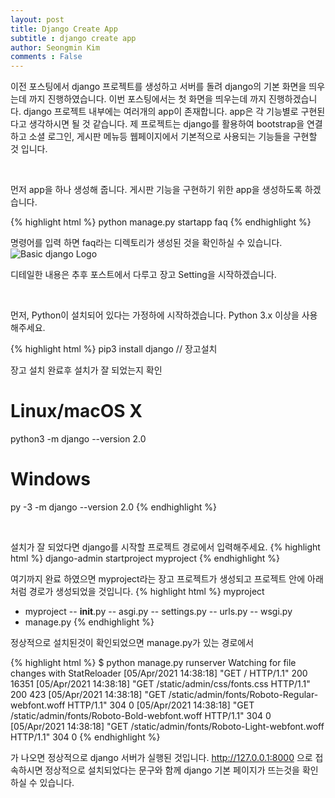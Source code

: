 ```yaml
---
layout: post
title: Django Create App
subtitle : django create app
author: Seongmin Kim
comments : False
---
```


이전 포스팅에서 django 프로젝트를 생성하고 서버를 돌려 django의 기본 화면을 띄우는데 까지 진행하였습니다.
이번 포스팅에서는 첫 화면을 띄우는데 까지 진행하겠습니다.
django 프로젝트 내부에는 여러개의 app이 존재합니다. app은 각 기능별로 구현된다고 생각하시면 될 것 같습니다.
제 프로젝트는 django를 활용하여 bootstrap을 연결하고 소셜 로그인, 게시판 메뉴등 웹페이지에서 기본적으로 사용되는 기능들을 구현할 것 입니다.

<br>

먼저 app을 하나 생성해 줍니다. 게시판 기능을 구현하기 위한 app을 생성하도록 하겠습니다.

{% highlight html %}
python manage.py startapp faq
{% endhighlight %}

명령어를 입력 하면 faq라는 디렉토리가 생성된 것을 확인하실 수 있습니다.
![Basic django Logo](/django/assets/img/create_app.PNG)
<br>

디테일한 내용은 추후 포스트에서 다루고 장고 Setting을 시작하겠습니다.

<br>

먼저, Python이 설치되어 있다는 가정하에 시작하겠습니다.
Python 3.x 이상을 사용해주세요.

{% highlight html %}
pip3 install django // 장고설치

장고 설치 완료후 설치가 잘 되었는지 확인
# Linux/macOS X
python3 -m django --version
 2.0

# Windows
py -3 -m django --version
 2.0
{% endhighlight %}

<br>

설치가 잘 되었다면 django를 시작할 프로젝트 경로에서 입력해주세요.
{% highlight html %}
django-admin startproject myproject
{% endhighlight %}

여기까지 완료 하였으면 myproject라는 장고 프로젝트가 생성되고 프로젝트 안에 아래처럼 경로가 생성되었을 것입니다.
{% highlight html %}
myproject
 - myproject
  -- __init__.py
  -- asgi.py
  -- settings.py
  -- urls.py
  -- wsgi.py
 - manage.py
{% endhighlight %}

정상적으로 설치된것이 확인되었으면 manage.py가 있는 경로에서

{% highlight html %}
$ python manage.py runserver
Watching for file changes with StatReloader
[05/Apr/2021 14:38:18] "GET / HTTP/1.1" 200 16351
[05/Apr/2021 14:38:18] "GET /static/admin/css/fonts.css HTTP/1.1" 200 423
[05/Apr/2021 14:38:18] "GET /static/admin/fonts/Roboto-Regular-webfont.woff HTTP/1.1" 304 0
[05/Apr/2021 14:38:18] "GET /static/admin/fonts/Roboto-Bold-webfont.woff HTTP/1.1" 304 0
[05/Apr/2021 14:38:18] "GET /static/admin/fonts/Roboto-Light-webfont.woff HTTP/1.1" 304 0
{% endhighlight %}

가 나오면 정상적으로 django 서버가 실행된 것입니다.
http://127.0.0.1:8000 으로 접속하시면 정상적으로 설치되었다는 문구와 함께 django 기본 페이지가 뜨는것을 확인하실 수 있습니다.
